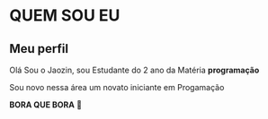 # QUEM SOU EU 
## Meu perfil
Olá Sou o Jaozin, sou Estudante do 2 ano da Matéria **programação**

Sou novo nessa área um novato iniciante em Progamação 

**BORA QUE BORA** 🤙
